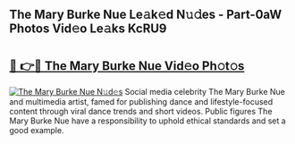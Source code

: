## The Mary Burke Nue Le𝚊k𝚎d N𝚞𝚍es - Part-0aW Photos Vid𝚎o Le𝚊ks KcRU9

# <h2><a href="http://fb6wxq.evod.top/?m=The+Mary+Burke+Nue">🔗 👉🔴 The Mary Burke Nue Vid𝚎o Ph𝚘t𝚘s</a></h2>

[![The Mary Burke Nue N𝚞d𝚎s](https://i.imgur.com/8V9OHl7.gif)](http://fb6wxq.evod.top/?m=The+Mary+Burke+Nue)
Social media celebrity The Mary Burke Nue and multimedia artist, famed for publishing dance and lifestyle-focused content through viral dance trends and short videos. Public figures The Mary Burke Nue have a responsibility to uphold ethical standards and set a good example. 
